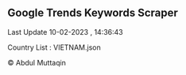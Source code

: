

## Google Trends Keywords Scraper 
 
Last Update 10-02-2023 , 14:36:43

Country List :
VIETNAM.json



© Abdul Muttaqin 

